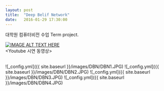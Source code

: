 ```yaml
---
layout: post
title:  "Deep Belif Network"
date:   2016-01-29 17:30:00
---
```

대학원 컴퓨터비전 수업 Term project.

[![IMAGE ALT TEXT HERE](http://img.youtube.com/vi/2I64NsM7Dfs/0.jpg)](http://www.youtube.com/watch?v=2I64NsM7Dfs)
<br>\<Youtube 시연 동영상\>

<br>
![_config.yml]({{ site.baseurl }}/images/DBN/DBN1.JPG)
![_config.yml]({{ site.baseurl }}/images/DBN/DBN2.JPG)
![_config.yml]({{ site.baseurl }}/images/DBN/DBN3.JPG)
![_config.yml]({{ site.baseurl }}/images/DBN/DBN4.JPG)
